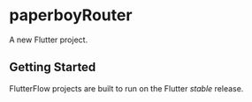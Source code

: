 # paperboyRouter

A new Flutter project.

## Getting Started

FlutterFlow projects are built to run on the Flutter _stable_ release.
